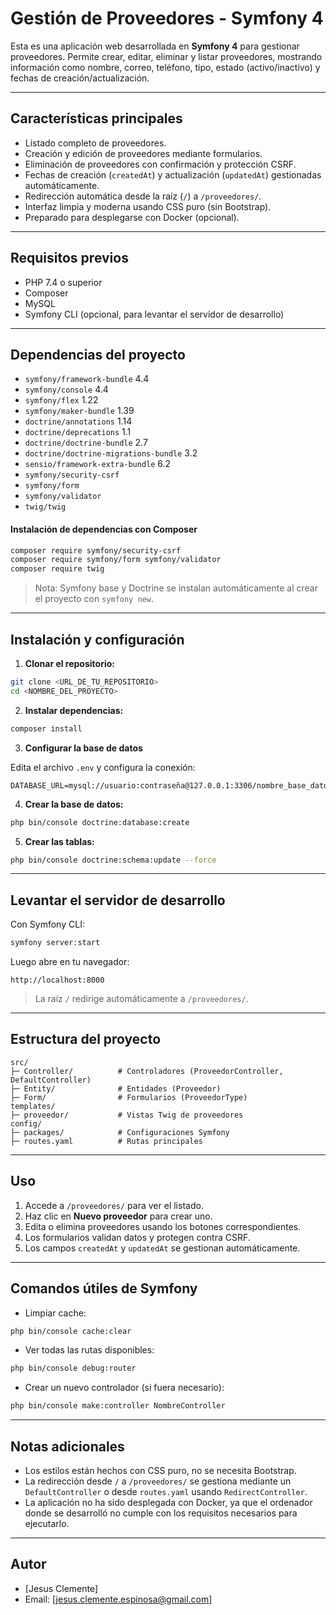 # Gestión de Proveedores - Symfony 4

Esta es una aplicación web desarrollada en **Symfony 4** para gestionar proveedores. Permite crear, editar, eliminar y listar proveedores, mostrando información como nombre, correo, teléfono, tipo, estado (activo/inactivo) y fechas de creación/actualización.

---

## Características principales

* Listado completo de proveedores.
* Creación y edición de proveedores mediante formularios.
* Eliminación de proveedores con confirmación y protección CSRF.
* Fechas de creación (`createdAt`) y actualización (`updatedAt`) gestionadas automáticamente.
* Redirección automática desde la raíz (`/`) a `/proveedores/`.
* Interfaz limpia y moderna usando CSS puro (sin Bootstrap).
* Preparado para desplegarse con Docker (opcional).

---

## Requisitos previos

* PHP 7.4 o superior
* Composer
* MySQL
* Symfony CLI (opcional, para levantar el servidor de desarrollo)

---

## Dependencias del proyecto

* `symfony/framework-bundle` 4.4
* `symfony/console` 4.4
* `symfony/flex` 1.22
* `symfony/maker-bundle` 1.39
* `doctrine/annotations` 1.14
* `doctrine/deprecations` 1.1
* `doctrine/doctrine-bundle` 2.7
* `doctrine/doctrine-migrations-bundle` 3.2
* `sensio/framework-extra-bundle` 6.2
* `symfony/security-csrf`
* `symfony/form`
* `symfony/validator`
* `twig/twig`

#### Instalación de dependencias con Composer

```bash
composer require symfony/security-csrf
composer require symfony/form symfony/validator
composer require twig
```

> Nota: Symfony base y Doctrine se instalan automáticamente al crear el proyecto con `symfony new`.

---

## Instalación y configuración

1. **Clonar el repositorio:**

```bash
git clone <URL_DE_TU_REPOSITORIO>
cd <NOMBRE_DEL_PROYECTO>
```

2. **Instalar dependencias:**

```bash
composer install
```

3. **Configurar la base de datos**

Edita el archivo `.env` y configura la conexión:

```dotenv
DATABASE_URL=mysql://usuario:contraseña@127.0.0.1:3306/nombre_base_datos
```

4. **Crear la base de datos:**

```bash
php bin/console doctrine:database:create
```

5. **Crear las tablas:**

```bash
php bin/console doctrine:schema:update --force
```

---

## Levantar el servidor de desarrollo

Con Symfony CLI:

```bash
symfony server:start
```

Luego abre en tu navegador:

```
http://localhost:8000
```

> La raíz `/` redirige automáticamente a `/proveedores/`.

---

## Estructura del proyecto

```
src/
├─ Controller/          # Controladores (ProveedorController, DefaultController)
├─ Entity/              # Entidades (Proveedor)
├─ Form/                # Formularios (ProveedorType)
templates/
├─ proveedor/           # Vistas Twig de proveedores
config/
├─ packages/            # Configuraciones Symfony
├─ routes.yaml          # Rutas principales
```

---

## Uso

1. Accede a `/proveedores/` para ver el listado.
2. Haz clic en **Nuevo proveedor** para crear uno.
3. Edita o elimina proveedores usando los botones correspondientes.
4. Los formularios validan datos y protegen contra CSRF.
5. Los campos `createdAt` y `updatedAt` se gestionan automáticamente.

---

## Comandos útiles de Symfony

* Limpiar cache:

```bash
php bin/console cache:clear
```

* Ver todas las rutas disponibles:

```bash
php bin/console debug:router
```

* Crear un nuevo controlador (si fuera necesario):

```bash
php bin/console make:controller NombreController
```

---

## Notas adicionales

* Los estilos están hechos con CSS puro, no se necesita Bootstrap.
* La redirección desde `/` a `/proveedores/` se gestiona mediante un `DefaultController` o desde `routes.yaml` usando `RedirectController`.
* La aplicación no ha sido desplegada con Docker, ya que el ordenador donde se desarrolló no cumple con los requisitos necesarios para ejecutarlo.
---

## Autor

* [Jesus Clemente]
* Email: [[jesus.clemente.espinosa@gmail.com](mailto:jesus.clemente.espinosa@gmail.com)]
